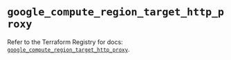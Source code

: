 # `google_compute_region_target_http_proxy`

Refer to the Terraform Registry for docs: [`google_compute_region_target_http_proxy`](https://registry.terraform.io/providers/drfaust92/google/4.16.4/docs/resources/compute_region_target_http_proxy).
